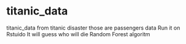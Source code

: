# titanic_data
titanic_data from titanic disaster
those are passengers data
Run it on Rstuido
It will guess who will die
Random Forest algoritm
